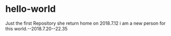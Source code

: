 # hello-world
Just the first Repository
she return home on 2018.7.12
i am a new person for this world.--2018.7.20--22.35
